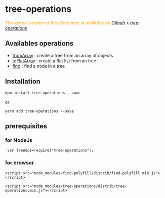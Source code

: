 # tree-operations

 <div class="Note" style="color:orange;font-style:italic">
 
  The lastest version of this document is available on [Github > tree-operations](https://github.com/Sylvain59650/tree-operations/blob/master/README.md)
</div>

## Availables operations
- [fromArray](https://github.com/Sylvain59650/tree-operations/blob/master/docs/tutorial.md#fromarray) : create a tree from an array of objects
- [toFlatArray](https://github.com/Sylvain59650/tree-operations/blob/master/docs/tutorial.md#toFlatArray) : create a flat list from an tree 
- [find](https://github.com/Sylvain59650/tree-operations/blob/master/docs/tutorial.md#find) : find a node in a tree

## Installation

    npm install tree-operations --save

or

    yarn add tree-operations --save


## prerequisites

### for NodeJs
     var TreeOps=require("tree-operations");

### for browser

    <script src="node_modules/find-polyfill/distrib/find-polyfill.min.js"></script>
 
    <script src="node_modules/tree-operations/distrib/tree-operations.min.js"></script>


